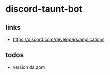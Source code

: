 # discord-taunt-bot

## links

+ https://discord.com/developers/applications

## todos

+ version da pom
